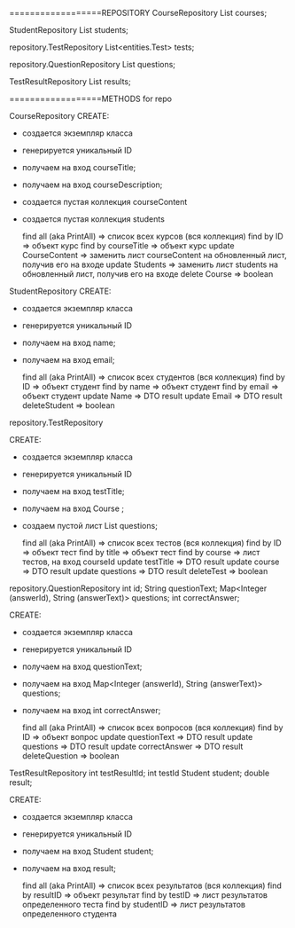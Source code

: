 
==================REPOSITORY
CourseRepository
List<Corse> courses;

StudentRepository
List<Student> students;

repository.TestRepository
List<entities.Test> tests;

repository.QuestionRepository
List<Question> questions;

TestResultRepository
List<TestResult> results;


==================METHODS for repo

CourseRepository
CREATE:
- создается экземпляр класса
- генерируется уникальный ID
- получаем на вход courseTitle;
- получаем на вход courseDescription;
- создается пустая коллекция courseContent
- создается пустая коллекция students

    find all (aka PrintAll) => список всех курсов (вся коллекция)
    find by ID => объект курс
    find by courseTitle => объект курс
    update CourseContent => заменить лист courseContent на обновленный лист, получив его на входе
    update Students => заменить лист students на обновленный лист, получив его на входе
    delete Course => boolean 

StudentRepository
CREATE:
- создается экземпляр класса
- генерируется уникальный ID
- получаем на вход name;
- получаем на вход email;

    find all (aka PrintAll) => список всех студентов (вся коллекция)
    find by ID => объект студент
    find by name => объект студент
    find by email => объект студент
    update Name => DTO result
    update Email => DTO result
    deleteStudent => boolean


repository.TestRepository

CREATE:
- создается экземпляр класса
- генерируется уникальный ID
- получаем на вход testTitle;
- получаем на вход Course ;
- создаем пустой лист List<Question> questions;

  find all (aka PrintAll) => список всех тестов (вся коллекция)
  find by ID => объект тест
  find by title => объект тест
  find by course => лист тестов, на вход courseId
  update testTitle => DTO result
  update course => DTO result
  update questions => DTO result
  deleteTest => boolean

repository.QuestionRepository
int id;
String questionText;
Map<Integer (answerId), String (answerText)> questions;
int correctAnswer;

CREATE:
- создается экземпляр класса
- генерируется уникальный ID
- получаем на вход questionText;
- получаем на вход Map<Integer (answerId), String (answerText)> questions;
- получаем на вход int correctAnswer;

    find all (aka PrintAll) => список всех вопросов (вся коллекция)
    find by ID => объект вопрос
    update questionText => DTO result
    update questions => DTO result
    update correctAnswer => DTO result
    deleteQuestion => boolean

TestResultRepository
int testResultId;
int testId
Student student;
double result;

CREATE:
- создается экземпляр класса
- генерируется уникальный ID
- получаем на вход Student student;
- получаем на вход result;

  find all (aka PrintAll) => список всех результатов (вся коллекция)
  find by resultID => объект результат
  find by testID => лист результатов определенного теста
  find by studentID => лист результатов определенного студента